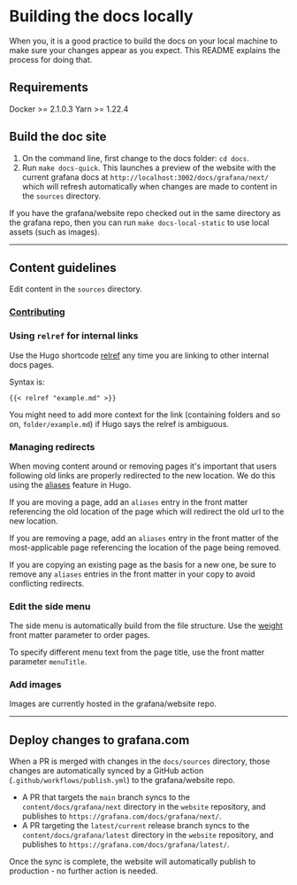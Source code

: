 # Building the docs locally

When you, it is a good practice to build the docs on your local machine to make sure your changes appear as you expect. This README explains the process for doing that.

## Requirements

Docker >= 2.1.0.3
Yarn >= 1.22.4

## Build the doc site

1. On the command line, first change to the docs folder: `cd docs`.
1. Run `make docs-quick`. This launches a preview of the website with the current grafana docs at `http://localhost:3002/docs/grafana/next/` which will refresh automatically when changes are made to content in the `sources` directory.

If you have the grafana/website repo checked out in the same directory as the grafana repo, then you can run `make docs-local-static` to use local assets (such as images).

---

## Content guidelines

Edit content in the `sources` directory.

### [Contributing](https://github.com/grafana/grafana/blob/main/contribute/documentation.md)

### Using `relref` for internal links

Use the Hugo shortcode [relref](https://gohugo.io/content-management/cross-references/#use-ref-and-relref) any time you are linking to other internal docs pages.

Syntax is:

```
{{< relref "example.md" >}}
```

You might need to add more context for the link (containing folders and so on, `folder/example.md`) if Hugo says the relref is ambiguous.

### Managing redirects

When moving content around or removing pages it's important that users following old links are properly redirected to the new location. We do this using the [aliases](https://gohugo.io/content-management/urls/#aliases) feature in Hugo.

If you are moving a page, add an `aliases` entry in the front matter referencing the old location of the page which will redirect the old url to the new location.

If you are removing a page, add an `aliases` entry in the front matter of the most-applicable page referencing the location of the page being removed.

If you are copying an existing page as the basis for a new one, be sure to remove any `aliases` entries in the front matter in your copy to avoid conflicting redirects.

### Edit the side menu

The side menu is automatically build from the file structure. Use the [weight](https://gohugo.io/templates/lists/#by-weight) front matter parameter to order pages.

To specify different menu text from the page title, use the front matter parameter `menuTitle`.

### Add images

Images are currently hosted in the grafana/website repo.

---

## Deploy changes to grafana.com

When a PR is merged with changes in the `docs/sources` directory, those changes are automatically synced by a GitHub action (`.github/workflows/publish.yml`) to the grafana/website repo.

- A PR that targets the `main` branch syncs to the `content/docs/grafana/next` directory in the `website` repository, and publishes to `https://grafana.com/docs/grafana/next/`.
- A PR targeting the `latest/current` release branch syncs to the `content/docs/grafana/latest` directory in the `website` repository, and publishes to `https://grafana.com/docs/grafana/latest/`.

Once the sync is complete, the website will automatically publish to production - no further action is needed.
